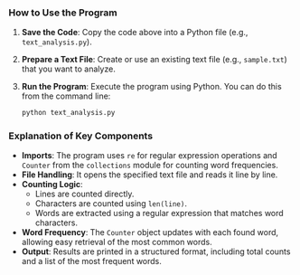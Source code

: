 
### How to Use the Program

1. **Save the Code**: Copy the code above into a Python file (e.g., `text_analysis.py`).
2. **Prepare a Text File**: Create or use an existing text file (e.g., `sample.txt`) that you want to analyze.
3. **Run the Program**: Execute the program using Python. You can do this from the command line:

   ```bash
   python text_analysis.py
   ```

### Explanation of Key Components

- **Imports**: The program uses `re` for regular expression operations and `Counter` from the `collections` module for counting word frequencies.
- **File Handling**: It opens the specified text file and reads it line by line.
- **Counting Logic**:
  - Lines are counted directly.
  - Characters are counted using `len(line)`.
  - Words are extracted using a regular expression that matches word characters.
- **Word Frequency**: The `Counter` object updates with each found word, allowing easy retrieval of the most common words.
- **Output**: Results are printed in a structured format, including total counts and a list of the most frequent words.
